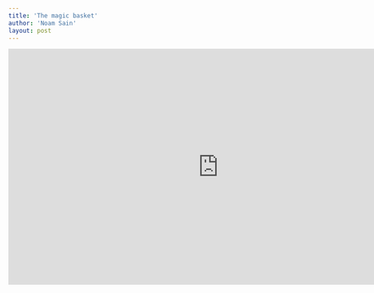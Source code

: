```yaml
---
title: 'The magic basket'
author: 'Noam Sain'
layout: post
---
```


<iframe allow="accelerometer; autoplay; clipboard-write; encrypted-media; gyroscope; picture-in-picture; web-share" allowfullscreen="" frameborder="0" height="473" loading="lazy" src="https://www.youtube.com/embed/SqQgDwA0BNU?feature=oembed" title="THE MYSTERY OF THE BASKET" width="840"></iframe>

